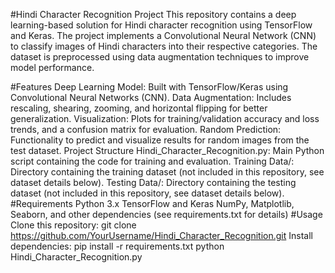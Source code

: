 #Hindi Character Recognition Project
This repository contains a deep learning-based solution for Hindi character recognition using TensorFlow and Keras. The project implements a Convolutional Neural Network (CNN) to classify images of Hindi characters into their respective categories. The dataset is preprocessed using data augmentation techniques to improve model performance.

#Features
Deep Learning Model: Built with TensorFlow/Keras using Convolutional Neural Networks (CNN).
Data Augmentation: Includes rescaling, shearing, zooming, and horizontal flipping for better generalization.
Visualization: Plots for training/validation accuracy and loss trends, and a confusion matrix for evaluation.
Random Prediction: Functionality to predict and visualize results for random images from the test dataset.
Project Structure
Hindi_Character_Recognition.py: Main Python script containing the code for training and evaluation.
Training Data/: Directory containing the training dataset (not included in this repository, see dataset details below).
Testing Data/: Directory containing the testing dataset (not included in this repository, see dataset details below).
#Requirements
Python 3.x
TensorFlow and Keras
NumPy, Matplotlib, Seaborn, and other dependencies (see requirements.txt for details)
#Usage
Clone this repository:
git clone https://github.com/YourUsername/Hindi_Character_Recognition.git
Install dependencies:
pip install -r requirements.txt
python Hindi_Character_Recognition.py
